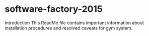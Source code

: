 # software-factory-2015
Introduction
This ReadMe file contains important information about installation procedures and resolved caveats for gym system. 
